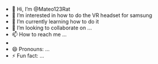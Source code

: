 - 👋 Hi, I’m @Mateo123Rat
- 👀 I’m interested in how to do the VR headset for samsung
- 🌱 I’m currently learning how to do it
- 💞️ I’m looking to collaborate on ...
- 📫 How to reach me ...
- 
- 😄 Pronouns: ...
- ⚡ Fun fact: ...

<!---
Mateo123Rat/Mateo123Rat is a ✨ special ✨ repository because its `README.md` (this file) appears on your GitHub profile.
You can click the Preview link to take a look at your changes.
--->
